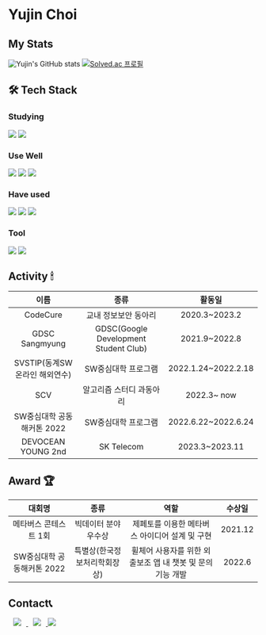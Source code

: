 
# Yujin Choi
## My Stats
![Yujin's GitHub stats](https://github-readme-stats.vercel.app/api?username=yujin37&show_icons=true&theme=gruvbox)
[![Solved.ac
프로필](http://mazassumnida.wtf/api/v2/generate_badge?boj=abby0616)](https://solved.ac/abby0616)

## 🛠 Tech Stack  
### Studying 
<img src="https://img.shields.io/badge/mysql-4479A1?style=flat-square&logo=mysql&logoColor=white"> <img src="https://img.shields.io/badge/flutter-02569B?style=flat-square&logo=flutter&logoColor=white">
### Use Well
<img src="https://img.shields.io/badge/python-3776AB?style=flat-square&logo=python&logoColor=white"> <img src="https://img.shields.io/badge/c-A8B9CC?style=flat-square&logo=c&logoColor=white"/> <img src="https://img.shields.io/badge/flask-000000?style=flat-square&logo=flask&logoColor=white"></a>
<br>
### Have used 
<img src="https://img.shields.io/badge/html5-E34F26?style=flat-square&logo=html5&logoColor=white"> <img src="https://img.shields.io/badge/css-1572B6?style=flat-square&logo=css3&logoColor=white">  <img src="https://img.shields.io/badge/javascript-F7DF1E?style=flat-square&logo=javascript&logoColor=white">
<br>
### Tool 
<img src="https://img.shields.io/badge/github-181717?style=flat-square&logo=github&logoColor=white"> <img src="https://img.shields.io/badge/git-F05032?style=flat-square&logo=git&logoColor=white">

##  Activity 🕯
|이름|종류|활동일|
|:---:|:---:|:---:|
|CodeCure|교내 정보보안 동아리|2020.3~2023.2|
|GDSC Sangmyung|GDSC(Google Development Student Club)|2021.9~2022.8|
|SVSTIP(동계SW 온라인 해외연수)|SW중심대학 프로그램|2022.1.24~2022.2.18|
|SCV|알고리즘 스터디 과동아리|2022.3~ now|
|SW중심대학 공동 해커톤 2022|SW중심대학 프로그램|2022.6.22~2022.6.24|
|DEVOCEAN YOUNG 2nd|SK Telecom|2023.3~2023.11|
## Award 🏆
|대회명|종류|역할|수상일|
|:---:|:---:|:---:|:---:|
|메타버스 콘테스트 1회|빅데이터 분야 우수상|제페토를 이용한 메타버스 아이디어 설계 및 구현|2021.12|
|SW중심대학 공동해커톤 2022|특별상(한국정보처리학회장상)|휠체어 사용자를 위한 외출보조 앱 내 챗봇 및 문의 기능 개발|2022.6|

## Contact📞
    
<a href="mailto:yj061628@gmail.com"> <img src="https://img.shields.io/badge/Gmail-d14836?style=flat-square&logo=Gmail&logoColor=white&link=mailto:yj061628@gmail.com" style="height : auto; margin-left : 10px; margin-right : 10px;"/> </a> 
<a href="https://velog.io/@abby0616"> <img src="https://img.shields.io/badge/Tech%20Blog-11B48A?style=flat-square&logo=Vimeo&logoColor=white&link=https://velog.io/@abby0616" style="height : auto; margin-left : 10px; margin-right : 10px;"/> </a> 
<a href="https://clever-germanium-cb9.notion.site/My-Recording-01f98f00cfa84e998816d1616e6cfcea?pvs=4" target="_blank"><img src="https://img.shields.io/badge/Notion-000000?style=flat-square&logo=Notion&logoColor=white"/></a>
